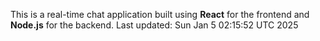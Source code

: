 This is a real-time chat application built using **React** for the frontend and **Node.js** for the backend.
Last updated: Sun Jan  5 02:15:52 UTC 2025
